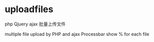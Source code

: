 # uploadfiles
php Qjuery ajax 批量上传文件

multiple file upload by PHP and ajax
Processbar show % for each file

